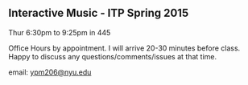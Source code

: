 ## Interactive Music - ITP Spring 2015

Thur 6:30pm to 9:25pm in 445

Office Hours by appointment. I will arrive 20-30 minutes before class. Happy to discuss any questions/comments/issues at that time. 

email: ypm206@nyu.edu
